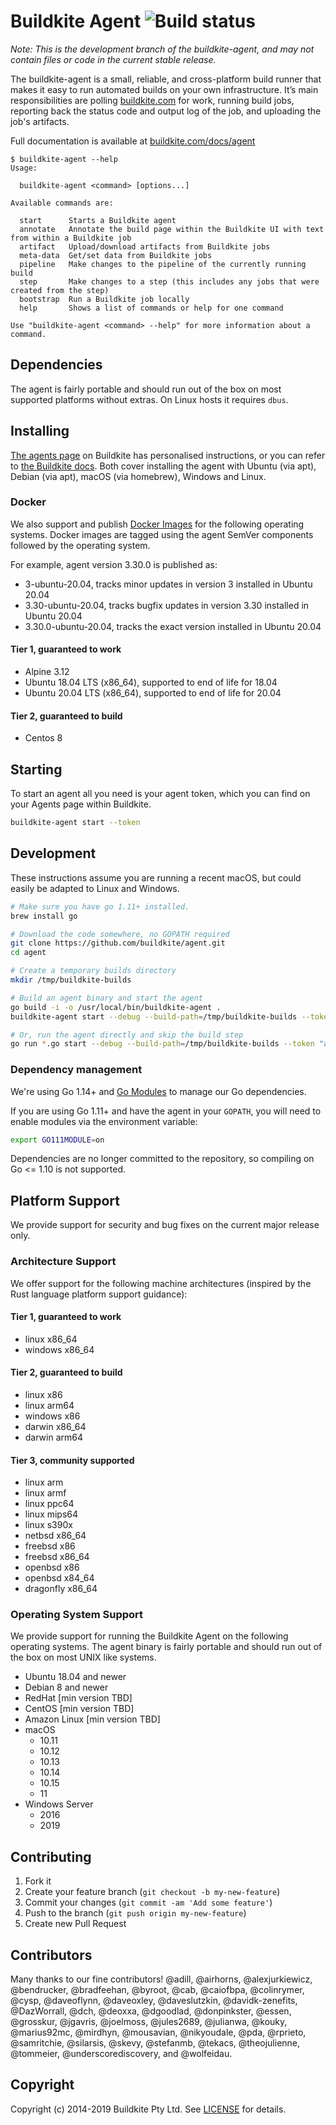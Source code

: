 # Buildkite Agent ![Build status](https://badge.buildkite.com/08e4e12a0a1e478f0994eb1e8d51822c5c74d395.svg?branch=main)

_Note: This is the development branch of the buildkite-agent, and may not contain files or code in the current stable release._

The buildkite-agent is a small, reliable, and cross-platform build runner that makes it easy to run automated builds on your own infrastructure. It’s main responsibilities are polling [buildkite.com](https://buildkite.com/) for work, running build jobs, reporting back the status code and output log of the job, and uploading the job's artifacts.

Full documentation is available at [buildkite.com/docs/agent](https://buildkite.com/docs/agent)

```
$ buildkite-agent --help
Usage:

  buildkite-agent <command> [options...]

Available commands are:

  start      Starts a Buildkite agent
  annotate   Annotate the build page within the Buildkite UI with text from within a Buildkite job
  artifact   Upload/download artifacts from Buildkite jobs
  meta-data  Get/set data from Buildkite jobs
  pipeline   Make changes to the pipeline of the currently running build
  step       Make changes to a step (this includes any jobs that were created from the step)
  bootstrap  Run a Buildkite job locally
  help       Shows a list of commands or help for one command

Use "buildkite-agent <command> --help" for more information about a command.
```

## Dependencies

The agent is fairly portable and should run out of the box on most supported platforms without extras. On Linux hosts it requires `dbus`.

## Installing

[The agents page](https://buildkite.com/organizations/-/agents) on Buildkite has personalised instructions, or you can refer to [the Buildkite docs](https://buildkite.com/docs/agent/v3/installation). Both cover installing the agent with Ubuntu (via apt), Debian (via apt), macOS (via homebrew), Windows and Linux.

### Docker

We also support and publish [Docker Images](https://hub.docker.com/r/buildkite/agent) for the
following operating systems. Docker images are tagged using the agent SemVer components followed
by the operating system.

For example, agent version 3.30.0 is published as:

- 3-ubuntu-20.04, tracks minor updates in version 3 installed in Ubuntu 20.04
- 3.30-ubuntu-20.04, tracks bugfix updates in version 3.30 installed in Ubuntu 20.04
- 3.30.0-ubuntu-20.04, tracks the exact version installed in Ubuntu 20.04

#### Tier 1, guaranteed to work

- Alpine 3.12
- Ubuntu 18.04 LTS (x86_64), supported to end of life for 18.04
- Ubuntu 20.04 LTS (x86_64), supported to end of life for 20.04

#### Tier 2, guaranteed to build

- Centos 8

## Starting

To start an agent all you need is your agent token, which you can find on your Agents page within Buildkite.

```bash
buildkite-agent start --token
```

## Development

These instructions assume you are running a recent macOS, but could easily be adapted to Linux and Windows.

```bash
# Make sure you have go 1.11+ installed.
brew install go

# Download the code somewhere, no GOPATH required
git clone https://github.com/buildkite/agent.git
cd agent

# Create a temporary builds directory
mkdir /tmp/buildkite-builds

# Build an agent binary and start the agent
go build -i -o /usr/local/bin/buildkite-agent .
buildkite-agent start --debug --build-path=/tmp/buildkite-builds --token "abc"

# Or, run the agent directly and skip the build step
go run *.go start --debug --build-path=/tmp/buildkite-builds --token "abc"
```

### Dependency management

We're using Go 1.14+ and [Go Modules](https://github.com/golang/go/wiki/Modules) to manage our Go dependencies.

If you are using Go 1.11+ and have the agent in your `GOPATH`, you will need to enable modules via the environment variable:

```bash
export GO111MODULE=on
```

Dependencies are no longer committed to the repository, so compiling on Go <= 1.10 is not supported.

## Platform Support

We provide support for security and bug fixes on the current major release only.

### Architecture Support

We offer support for the following machine architectures (inspired by the Rust language platform
support guidance):

#### Tier 1, guaranteed to work

- linux x86_64
- windows x86_64

#### Tier 2, guaranteed to build

- linux x86
- linux arm64
- windows x86
- darwin x86_64
- darwin arm64

#### Tier 3, community supported

- linux arm
- linux armf
- linux ppc64
- linux mips64
- linux s390x
- netbsd x86_64
- freebsd x86
- freebsd x86_64
- openbsd x86
- openbsd x84_64
- dragonfly x86_64

### Operating System Support

We provide support for running the Buildkite Agent on the following operating systems.
The agent binary is fairly portable and should run out of the box on most UNIX like
systems.

- Ubuntu 18.04 and newer
- Debian 8 and newer
- RedHat [min version TBD]
- CentOS [min version TBD]
- Amazon Linux [min version TBD]
- macOS
  - 10.11
  - 10.12
  - 10.13
  - 10.14
  - 10.15
  - 11
- Windows Server
  - 2016
  - 2019

## Contributing

1. Fork it
1. Create your feature branch (`git checkout -b my-new-feature`)
1. Commit your changes (`git commit -am 'Add some feature'`)
1. Push to the branch (`git push origin my-new-feature`)
1. Create new Pull Request

## Contributors

Many thanks to our fine contributors! @adill, @airhorns, @alexjurkiewicz, @bendrucker, @bradfeehan, @byroot, @cab, @caiofbpa, @colinrymer, @cysp, @daveoflynn, @daveoxley, @daveslutzkin, @davidk-zenefits, @DazWorrall, @dch, @deoxxa, @dgoodlad, @donpinkster, @essen, @grosskur, @jgavris, @joelmoss, @jules2689, @julianwa, @kouky, @marius92mc, @mirdhyn, @mousavian, @nikyoudale, @pda, @rprieto, @samritchie, @silarsis, @skevy, @stefanmb, @tekacs, @theojulienne, @tommeier, @underscorediscovery, and @wolfeidau.

## Copyright

Copyright (c) 2014-2019 Buildkite Pty Ltd. See [LICENSE](./LICENSE.txt) for details.
